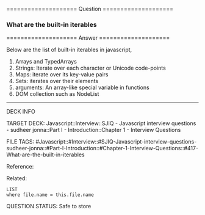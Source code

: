==================== Question ====================  

### What are the built-in iterables  

==================== Answer ====================  

Below are the list of built-in iterables in javascript,

1. Arrays and TypedArrays
2. Strings: Iterate over each character or Unicode code-points
3. Maps: iterate over its key-value pairs
4. Sets: iterates over their elements
5. arguments: An array-like special variable in functions
6. DOM collection such as NodeList

---

DECK INFO

TARGET DECK: Javascript::Interview::SJIQ - Javascript interview questions -
sudheer jonna::Part I - Introduction::Chapter 1 - Interview Questions

FILE TAGS:
#Javascript::#Interview::#SJIQ-Javascript-interview-questions-sudheer-jonna::#Part-I-Introduction::#Chapter-1-Interview-Questions::#417-What-are-the-built-in-iterables

Reference:

Related:

```dataview
LIST
where file.name = this.file.name
```

QUESTION STATUS: Safe to store
